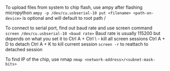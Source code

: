 To upload files from system to chip flash, use ampy after flashing micropython
`ampy -p /dev/cu.usbserial-10 put <filename> <path-on-device>`
<path-on-device> is optional and will default to root path /

To connect to serial port, find out baud rate and use screen command
`screen /dev/cu.usbserial-10 <baud rate>`
Baud rate is usually 115200 but depends on what you set it to
Ctrl A + Ctrl \ - kill all screen sessions
Ctrl A + D to detach
Ctrl A + K to kill current session
`screen -r` to reattach to detached session

To find IP of the chip, use nmap
`nmap <network-address>/<subnet-mask-bits>`